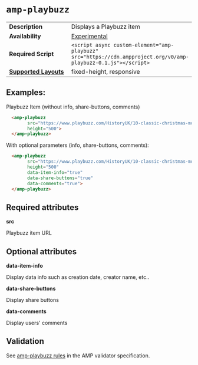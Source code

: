 <!---
Copyright 2015 The AMP HTML Authors.

Licensed under the Apache License, Version 2.0 (the "License");
you may not use this file except in compliance with the License.
You may obtain a copy of the License at

      http://www.apache.org/licenses/LICENSE-2.0

Unless required by applicable law or agreed to in writing, software
distributed under the License is distributed on an "AS-IS" BASIS,
WITHOUT WARRANTIES OR CONDITIONS OF ANY KIND, either express or implied.
See the License for the specific language governing permissions and
limitations under the License.
-->

# <a name=”amp-pinterest”></a> `amp-playbuzz`

<table>
  <tr>
    <td width="40%"><strong>Description</strong></td>
    <td>Displays a Playbuzz item</td>
  </tr>
  <tr>
    <td width="40%"><strong>Availability</strong></td>
    <td><a href="https://www.ampproject.org/docs/reference/experimental.html">Experimental</a></td>
  </tr>
  <tr>
    <td width="40%"><strong>Required Script</strong></td>
    <td><code>&lt;script async custom-element="amp-playbuzz" src="https://cdn.ampproject.org/v0/amp-playbuzz-0.1.js">&lt;/script></code></td>
  </tr>
  <tr>
    <td class="col-fourty"><strong><a href="https://www.ampproject.org/docs/guides/responsive/control_layout.html">Supported Layouts</a></strong></td>
    <td>fixed-height, responsive</td>
  </tr>
</table>

## Examples:

Playbuzz Item (without info, share-buttons, comments)

```html
  <amp-playbuzz
        src="https://www.playbuzz.com/HistoryUK/10-classic-christmas-movies"
        height="500">
  </amp-playbuzz>
```

With optional parameters (info, share-buttons, comments):

```html
  <amp-playbuzz
        src="https://www.playbuzz.com/HistoryUK/10-classic-christmas-movies"
        height="500"
        data-item-info="true"
        data-share-buttons="true"
        data-comments="true">
  </amp-playbuzz>
```

## Required attributes

**src**

Playbuzz item URL

## Optional attributes

**data-item-info**

Display data info such as creation date, creator name, etc..

**data-share-buttons**

Display share buttons

**data-comments**

Display users' comments

## Validation

See [amp-playbuzz rules](https://github.com/ampproject/amphtml/blob/master/extensions/amp-playbuzz/0.1/validator-amp-playbuzz.protoascii) in the AMP validator specification.
